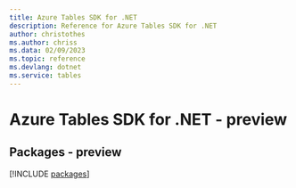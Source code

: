```yaml
---
title: Azure Tables SDK for .NET
description: Reference for Azure Tables SDK for .NET
author: christothes
ms.author: chriss
ms.data: 02/09/2023
ms.topic: reference
ms.devlang: dotnet
ms.service: tables
---
```

# Azure Tables SDK for .NET - preview
## Packages - preview
[!INCLUDE [packages](tables-index.md)]